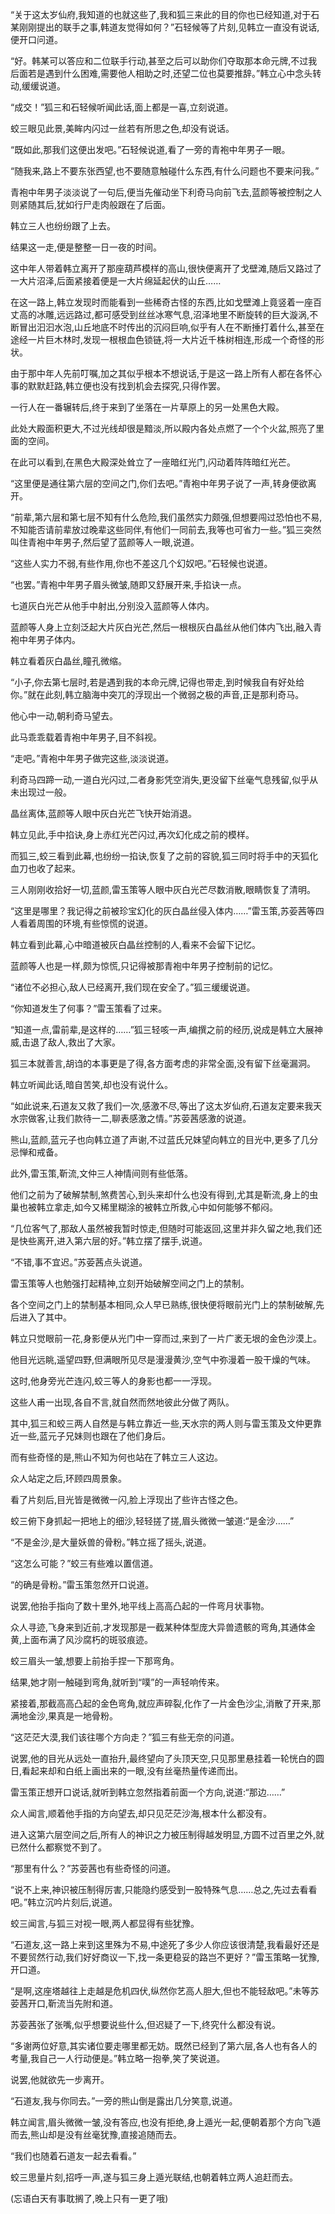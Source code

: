 
“关于这太岁仙府,我知道的也就这些了,我和狐三来此的目的你也已经知道,对于石某刚刚提出的联手之事,韩道友觉得如何？”石轻候等了片刻,见韩立一直没有说话,便开口问道。

“好。韩某可以答应和二位联手行动,甚至之后可以助你们夺取那本命元牌,不过我后面若是遇到什么困难,需要他人相助之时,还望二位也莫要推辞。”韩立心中念头转动,缓缓说道。

“成交！”狐三和石轻候听闻此话,面上都是一喜,立刻说道。

蛟三眼见此景,美眸内闪过一丝若有所思之色,却没有说话。

“既如此,那我们这便出发吧。”石轻候说道,看了一旁的青袍中年男子一眼。

“随我来,路上不要东张西望,也不要随意触碰什么东西,有什么问题也不要来问我。”

青袍中年男子淡淡说了一句后,便当先催动坐下利奇马向前飞去,蓝颜等被控制之人则紧随其后,犹如行尸走肉般跟在了后面。

韩立三人也纷纷跟了上去。

结果这一走,便是整整一日一夜的时间。

这中年人带着韩立离开了那座葫芦模样的高山,很快便离开了戈壁滩,随后又路过了一大片沼泽,后面紧接着便是一大片绵延起伏的山丘……

在这一路上,韩立发现时而能看到一些稀奇古怪的东西,比如戈壁滩上竟竖着一座百丈高的冰雕,远远路过,都可感受到丝丝冰寒气息,沼泽地里不断旋转的巨大漩涡,不断冒出汩汩水泡,山丘地底不时传出的沉闷巨响,似乎有人在不断捶打着什么,甚至在途经一片巨木林时,发现一根根血色锁链,将一大片近千株树相连,形成一个奇怪的形状。

由于那中年人先前叮嘱,加之其似乎根本不想说话,于是这一路上所有人都在各怀心事的默默赶路,韩立便也没有找到机会去探究,只得作罢。

一行人在一番辗转后,终于来到了坐落在一片草原上的另一处黑色大殿。

此处大殿面积更大,不过光线却很是黯淡,所以殿内各处点燃了一个个火盆,照亮了里面的空间。

在此可以看到,在黑色大殿深处耸立了一座暗红光门,闪动着阵阵暗红光芒。

“这里便是通往第六层的空间之门,你们去吧。”青袍中年男子说了一声,转身便欲离开。

“前辈,第六层和第七层不知有什么危险,我们虽然实力颇强,但想要闯过恐怕也不易,不知能否请前辈放过晚辈这些同伴,有他们一同前去,我等也可省力一些。”狐三突然叫住青袍中年男子,然后望了蓝颜等人一眼,说道。

“这些人实力不弱,有些作用,你也不差这几个幻奴吧。”石轻候也说道。

“也罢。”青袍中年男子眉头微皱,随即又舒展开来,手掐诀一点。

七道灰白光芒从他手中射出,分别没入蓝颜等人体内。

蓝颜等人身上立刻泛起大片灰白光芒,然后一根根灰白晶丝从他们体内飞出,融入青袍中年男子体内。

韩立看着灰白晶丝,瞳孔微缩。

“小子,你去第七层时,若是遇到我的本命元牌,记得也带走,到时候我自有好处给你。”就在此刻,韩立脑海中突兀的浮现出一个微弱之极的声音,正是那利奇马。

他心中一动,朝利奇马望去。

此马乖乖载着青袍中年男子,目不斜视。

“走吧。”青袍中年男子做完这些,淡淡说道。

利奇马四蹄一动,一道白光闪过,二者身影凭空消失,更没留下丝毫气息残留,似乎从未出现过一般。

晶丝离体,蓝颜等人眼中灰白光芒飞快开始消退。

韩立见此,手中掐诀,身上赤红光芒闪过,再次幻化成之前的模样。

而狐三,蛟三看到此幕,也纷纷一掐诀,恢复了之前的容貌,狐三同时将手中的天狐化血刀也收了起来。

三人刚刚收拾好一切,蓝颜,雷玉策等人眼中灰白光芒尽数消散,眼睛恢复了清明。

“这里是哪里？我记得之前被珍宝幻化的灰白晶丝侵入体内……”雷玉策,苏荌茜等四人看着周围的环境,有些惊慌的说道。

韩立看到此幕,心中暗道被灰白晶丝控制的人,看来不会留下记忆。

蓝颜等人也是一样,颇为惊慌,只记得被那青袍中年男子控制前的记忆。

“诸位不必担心,敌人已经离开,我们现在安全了。”狐三缓缓说道。

“你知道发生了何事？”雷玉策看了过来。

“知道一点,雷前辈,是这样的……”狐三轻咳一声,编撰之前的经历,说成是韩立大展神威,击退了敌人,救出了大家。

狐三本就善言,胡诌的本事更是了得,各方面考虑的非常全面,没有留下丝毫漏洞。

韩立听闻此话,暗自苦笑,却也没有说什么。

“如此说来,石道友又救了我们一次,感激不尽,等出了这太岁仙府,石道友定要来我天水宗做客,让我们款待一二,聊表感激之情。”苏荌茜感激的说道。

熊山,蓝颜,蓝元子也向韩立道了声谢,不过蓝氏兄妹望向韩立的目光中,更多了几分忌惮和戒备。

此外,雷玉策,靳流,文仲三人神情间则有些低落。

他们之前为了破解禁制,煞费苦心,到头来却什么也没有得到,尤其是靳流,身上的虫巢也被韩立拿走,如今又稀里糊涂的被韩立所救,心中如何能够不郁闷。

“几位客气了,那敌人虽然被我暂时惊走,但随时可能返回,这里并非久留之地,我们还是快些离开,进入第六层的好。”韩立摆了摆手,说道。

“不错,事不宜迟。”苏荌茜点头说道。

雷玉策等人也勉强打起精神,立刻开始破解空间之门上的禁制。

各个空间之门上的禁制基本相同,众人早已熟练,很快便将眼前光门上的禁制破解,先后进入了其中。

韩立只觉眼前一花,身影便从光门中一穿而过,来到了一片广袤无垠的金色沙漠上。

他目光远眺,遥望四野,但满眼所见尽是漫漫黄沙,空气中弥漫着一股干燥的气味。

这时,他身旁光芒连闪,蛟三等人的身影也都一一浮现。

这些人甫一出现,各自不言,就自然而然地彼此分做了两队。

其中,狐三和蛟三两人自然是与韩立靠近一些,天水宗的两人则与雷玉策及文仲更靠近一些,蓝元子兄妹则也跟在了他们身后。

而有些奇怪的是,熊山不知为何也站在了韩立三人这边。

众人站定之后,环顾四周景象。

看了片刻后,目光皆是微微一闪,脸上浮现出了些许古怪之色。

蛟三俯下身抓起一把地上的细沙,轻轻搓了搓,眉头微微一皱道:“是金沙……”

“不是金沙,是大量妖兽的骨粉。”韩立摇了摇头,说道。

“这怎么可能？”蛟三有些难以置信道。

“的确是骨粉。”雷玉策忽然开口说道。

说罢,他抬手指向了数十里外,地平线上高高凸起的一件弯月状事物。

众人寻迹,飞身来到近前,才发现那是一截某种体型庞大异兽遗骸的弯角,其通体金黄,上面布满了风沙腐朽的斑驳痕迹。

蛟三眉头一皱,想要上前抬手捏一下那弯角。

结果,她才刚一触碰到弯角,就听到“噗”的一声轻响传来。

紧接着,那截高高凸起的金色弯角,就应声碎裂,化作了一片金色沙尘,消散了开来,那满地金沙,果真是一地骨粉。

“这茫茫大漠,我们该往哪个方向走？”狐三有些无奈的问道。

说罢,他的目光从远处一直抬升,最终望向了头顶天空,只见那里悬挂着一轮恍白的圆日,看起来却和白纸上画出来的一眼,没有丝毫热量传递而出。

雷玉策正想开口说话,就听到韩立忽然指着前面一个方向,说道:“那边……”

众人闻言,顺着他手指的方向望去,却只见茫茫沙海,根本什么都没有。

进入这第六层空间之后,所有人的神识之力被压制得越发明显,方圆不过百里之外,就已然什么都察觉不到了。

“那里有什么？”苏荌茜也有些奇怪的问道。

“说不上来,神识被压制得厉害,只能隐约感受到一股特殊气息……总之,先过去看看吧。”韩立沉吟片刻后,说道。

蛟三闻言,与狐三对视一眼,两人都显得有些犹豫。

“石道友,这一路上来到这里殊为不易,中途死了多少人你应该很清楚,我看最好还是不要贸然行动,我们好好商议一下,找一条更稳妥的路岂不更好？”雷玉策略一犹豫,开口道。

“是啊,这座塔越往上走越是危机四伏,纵然你艺高人胆大,但也不能轻敌吧。”未等苏荌茜开口,靳流当先附和道。

苏荌茜张了张嘴,似乎想要说些什么,但迟疑了一下,终究什么都没有说。

“多谢两位好意,其实诸位要走哪里都无妨。既然已经到了第六层,各人也有各人的考量,我自己一人行动便是。”韩立略一抱拳,笑了笑说道。

说罢,他就欲先一步离开。

“石道友,我与你同去。”一旁的熊山倒是露出几分笑意,说道。

韩立闻言,眉头微微一皱,没有答应,也没有拒绝,身上遁光一起,便朝着那个方向飞遁而去,熊山却是没有丝毫犹豫,直接追随而去。

“我们也随着石道友一起去看看。”

蛟三思量片刻,招呼一声,遂与狐三身上遁光联结,也朝着韩立两人追赶而去。

(忘语白天有事耽搁了,晚上只有一更了哦)